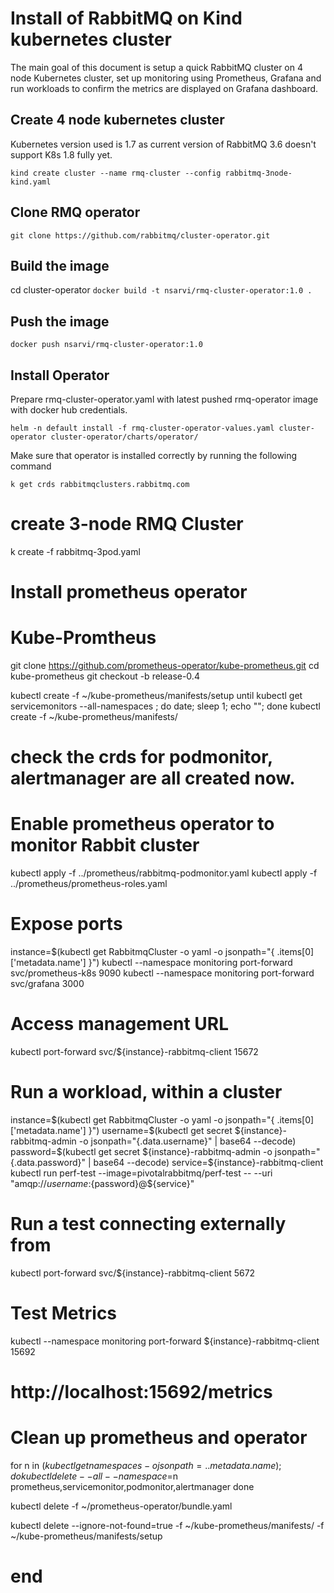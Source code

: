 # Install of RabbitMQ on Kind kubernetes cluster

The main goal of this document is setup a quick RabbitMQ cluster on 4 node Kubernetes cluster, set up monitoring using Prometheus, Grafana and run workloads to confirm the metrics are displayed on Grafana dashboard.


## Create 4 node kubernetes cluster
Kubernetes version used is 1.7 as current version of RabbitMQ 3.6 doesn't support K8s 1.8 fully yet.

`kind create cluster --name rmq-cluster --config rabbitmq-3node-kind.yaml`

## Clone RMQ operator
`git clone https://github.com/rabbitmq/cluster-operator.git`

## Build the image

cd cluster-operator
`docker build -t nsarvi/rmq-cluster-operator:1.0 .`

## Push the image

`docker push nsarvi/rmq-cluster-operator:1.0`

## Install Operator

Prepare rmq-cluster-operator.yaml with latest pushed rmq-operator image with docker hub credentials.

`helm -n default install -f rmq-cluster-operator-values.yaml cluster-operator cluster-operator/charts/operator/`

Make sure that operator is installed correctly by running the following command

`k get crds rabbitmqclusters.rabbitmq.com`

# create 3-node RMQ Cluster

k create -f rabbitmq-3pod.yaml

# Install prometheus operator
# Kube-Promtheus
git clone https://github.com/prometheus-operator/kube-prometheus.git
cd kube-prometheus
git checkout -b release-0.4

kubectl create -f ~/kube-prometheus/manifests/setup
until kubectl get servicemonitors --all-namespaces ; do date; sleep 1; echo ""; done
kubectl create -f ~/kube-prometheus/manifests/

# check the crds for podmonitor, alertmanager are all created now.



# Enable prometheus operator to monitor Rabbit cluster
kubectl apply -f ../prometheus/rabbitmq-podmonitor.yaml
kubectl apply -f ../prometheus/prometheus-roles.yaml


 # Expose ports
 instance=$(kubectl get RabbitmqCluster -o yaml -o jsonpath="{ .items[0]['metadata.name'] }")
 kubectl --namespace monitoring port-forward svc/prometheus-k8s 9090
 kubectl --namespace monitoring port-forward svc/grafana 3000
 # Access management URL
 kubectl port-forward svc/${instance}-rabbitmq-client 15672

 # Run a workload, within a cluster
 instance=$(kubectl get RabbitmqCluster -o yaml -o jsonpath="{ .items[0]['metadata.name'] }")
 username=$(kubectl get secret ${instance}-rabbitmq-admin -o jsonpath="{.data.username}" | base64 --decode)
 password=$(kubectl get secret ${instance}-rabbitmq-admin -o jsonpath="{.data.password}" | base64 --decode)
 service=${instance}-rabbitmq-client
 kubectl run perf-test --image=pivotalrabbitmq/perf-test -- --uri "amqp://${username}:${password}@${service}"

# Run a test connecting externally from
kubectl port-forward svc/${instance}-rabbitmq-client 5672


# Test Metrics
kubectl --namespace monitoring port-forward ${instance}-rabbitmq-client 15692
# http://localhost:15692/metrics

# Clean up prometheus and operator
for n in $(kubectl get namespaces -o jsonpath={..metadata.name}); do
  kubectl delete --all --namespace=$n prometheus,servicemonitor,podmonitor,alertmanager
done

kubectl delete -f ~/prometheus-operator/bundle.yaml

kubectl delete --ignore-not-found=true -f ~/kube-prometheus/manifests/ -f ~/kube-prometheus/manifests/setup

# end
